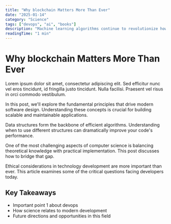 ```yaml
---
title: "Why blockchain Matters More Than Ever"
date: "2025-01-14"
category: "Science"
tags: ["devops", "ai", "books"]
description: "Machine learning algorithms continue to revolutionize how we approach problem-solving in computer science. Let's examine..."
readingTime: "1 min"
---
```


# Why blockchain Matters More Than Ever

Lorem ipsum dolor sit amet, consectetur adipiscing elit. Sed efficitur nunc vel eros tincidunt, id fringilla justo tincidunt. Nulla facilisi. Praesent vel risus in orci commodo vestibulum.

In this post, we'll explore the fundamental principles that drive modern software design. Understanding these concepts is crucial for building scalable and maintainable applications.

Data structures form the backbone of efficient algorithms. Understanding when to use different structures can dramatically improve your code's performance.

One of the most challenging aspects of computer science is balancing theoretical knowledge with practical implementation. This post discusses how to bridge that gap.

Ethical considerations in technology development are more important than ever. This article examines some of the critical questions facing developers today.

## Key Takeaways

- Important point 1 about devops
- How science relates to modern development
- Future directions and opportunities in this field
